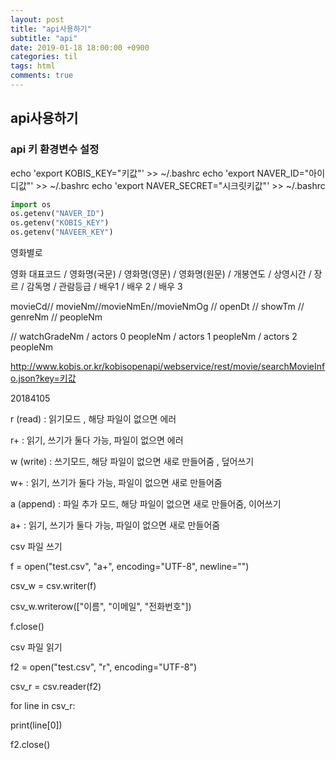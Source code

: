 ```yaml
---
layout: post
title: "api사용하기"
subtitle: "api"
date: 2019-01-18 18:00:00 +0900
categories: til
tags: html
comments: true
---
```


## api사용하기

### api 키 환경변수 설정



echo 'export KOBIS_KEY="키값"' >> ~/.bashrc
echo 'export NAVER_ID="아이디값"' >> ~/.bashrc
echo 'export NAVER_SECRET="시크릿키값"' >> ~/.bashrc



```python
import os
os.getenv("NAVER_ID")
os.getenv("KOBIS_KEY")
os.getenv("NAVEER_KEY")
```





영화별로

영화 대표코드 / 영화명(국문) / 영화명(영문) / 영화명(원문) / 개봉연도 / 상영시간 / 장르 / 감독명 / 관람등급 / 배우1 / 배우 2 / 배우 3

movieCd// movieNm//movieNmEn//movieNmOg // openDt // showTm // genreNm // peopleNm  

// watchGradeNm / actors 0 peopleNm /  actors 1 peopleNm /  actors 2 peopleNm





http://www.kobis.or.kr/kobisopenapi/webservice/rest/movie/searchMovieInfo.json?key=키값



20184105



r (read)   : 읽기모드 , 해당 파일이 없으면 에러

r+  : 읽기, 쓰기가 둘다 가능, 파일이 없으면 에러

w (write)  : 쓰기모드, 해당 파일이 없으면 새로 만들어줌 , 덮어쓰기

w+  : 읽기, 쓰기가 둘다 가능, 파일이 없으면 새로 만들어줌

a (append) : 파일 추가 모드, 해당 파일이 없으면 새로 만들어줌, 이어쓰기

a+  : 읽기, 쓰기가 둘다 가능, 파일이 없으면 새로 만들어줌

csv 파일 쓰기

f = open("test.csv", "a+", encoding="UTF-8", newline="")

csv_w = csv.writer(f)

csv_w.writerow(["이름", "이메일", "전화번호"])

f.close()

csv 파일 읽기

f2 = open("test.csv", "r", encoding="UTF-8")

csv_r = csv.reader(f2)

for line in csv_r:

print(line[0])

f2.close()
